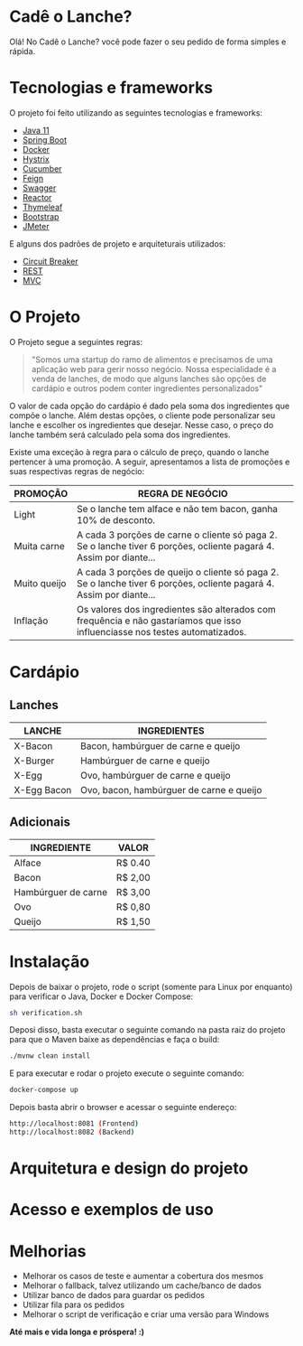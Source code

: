 # Cadê o Lanche?

Olá! No Cadê o Lanche? você pode fazer o seu pedido de forma simples e rápida. 

# Tecnologias e frameworks

O projeto foi feito utilizando as seguintes tecnologias e frameworks:

- [Java 11](http://www.java.com)
- [Spring Boot](https://spring.io/projects/spring-boot)
- [Docker](http://docker.com)
- [Hystrix](https://github.com/Netflix/Hystrix)
- [Cucumber](https://cucumber.io)
- [Feign](https://github.com/OpenFeign/feign)
- [Swagger](https://swagger.io)
- [Reactor](https://projectreactor.io)
- [Thymeleaf](https://www.thymeleaf.org)
- [Bootstrap](https://getbootstrap.com)
- [JMeter](https://jmeter.apache.org)

E alguns dos padrões de projeto e arquiteturais utilizados:

- [Circuit Breaker](https://pt.wikipedia.org/wiki/Circuit_breaker)
- [REST](https://pt.wikipedia.org/wiki/REST)
- [MVC](https://pt.wikipedia.org/wiki/MVC)

# O Projeto

O Projeto segue a seguintes regras: 

> "Somos uma startup do ramo de alimentos e precisamos de uma aplicação web para gerir nosso negócio. Nossa especialidade é a venda  de lanches, de modo que alguns lanches são opções de cardápio e outros podem conter ingredientes personalizados"

O valor de cada opção do cardápio é dado pela soma dos ingredientes que compõe o lanche. Além destas opções, o cliente pode personalizar seu lanche e escolher os ingredientes que desejar. Nesse caso, o preço do lanche também será calculado pela soma dos ingredientes.

Existe uma exceção à regra para o cálculo de preço, quando o lanche pertencer à uma promoção. A seguir, apresentamos a lista de promoções e suas respectivas regras de negócio:

| PROMOÇÃO | REGRA DE NEGÓCIO |
| -------- | ---------------- |
| Light | Se o lanche tem alface e não tem bacon, ganha 10% de desconto. |
| Muita carne | A cada 3 porções de carne o cliente só paga 2. Se o lanche tiver 6 porções, ocliente pagará 4. Assim por diante... |
| Muito queijo | A cada 3 porções de queijo o cliente só paga 2. Se o lanche tiver 6 porções, ocliente pagará 4. Assim por diante... |
| Inflação | Os valores dos ingredientes são alterados com frequência e não gastaríamos que isso influenciasse nos testes automatizados. |

# Cardápio

## Lanches

| LANCHE | INGREDIENTES |
| ------ | ------------ |
| X-Bacon | Bacon, hambúrguer de carne e queijo |
| X-Burger | Hambúrguer de carne e queijo |
| X-Egg | Ovo, hambúrguer de carne e queijo |
| X-Egg Bacon | Ovo, bacon, hambúrguer de carne e queijo |

## Adicionais

| INGREDIENTE | VALOR |
| ----------- | ----- |
| Alface | R$ 0.40 |
| Bacon | R$ 2,00 |
| Hambúrguer de carne | R$ 3,00 |
| Ovo | R$ 0,80 |
| Queijo | R$ 1,50 |

# Instalação

Depois de baixar o projeto, rode o script (somente para Linux por enquanto) para verificar o Java, Docker e Docker Compose:


```sh
sh verification.sh
```

Deposi disso, basta executar o seguinte comando na pasta raiz do projeto para que o Maven baixe as dependências e faça o build:

```sh
./mvnw clean install
```

E para executar e rodar o projeto execute o seguinte comando:

```sh
docker-compose up
```

Depois basta abrir o browser e acessar o seguinte endereço:

```sh
http://localhost:8081 (Frontend)
http://localhost:8082 (Backend)
```

# Arquitetura e design do projeto

# Acesso e exemplos de uso

# Melhorias

- Melhorar os casos de teste e aumentar a cobertura dos mesmos
- Melhorar o fallback, talvez utilizando um cache/banco de dados
- Utilizar banco de dados para guardar os pedidos
- Utilizar fila para os pedidos
- Melhorar o script de verificação e criar uma versão para Windows

**Até mais e vida longa e próspera! :)**
